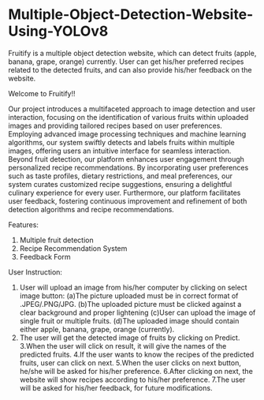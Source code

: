 # Multiple-Object-Detection-Website-Using-YOLOv8
Fruitify is a multiple object detection website, which can detect fruits (apple, banana, grape, orange) currently. User can get his/her preferred recipes related to the detected fruits, and can also provide his/her feedback on the website.

Welcome to Fruitify!!

Our project introduces a multifaceted approach to image detection and user interaction,
focusing on the identification of various fruits within uploaded images and providing
tailored recipes based on user preferences. Employing advanced image processing
techniques and machine learning algorithms, our system swiftly detects and labels fruits
within multiple images, offering users an intuitive interface for seamless interaction. Beyond
fruit detection, our platform enhances user engagement through personalized recipe
recommendations. By incorporating user preferences such as taste profiles, dietary
restrictions, and meal preferences, our system curates customized recipe suggestions,
ensuring a delightful culinary experience for every user. Furthermore, our platform
facilitates user feedback, fostering continuous improvement and refinement of both
detection algorithms and recipe recommendations.

Features:
1. Multiple fruit detection
2. Recipe Recommendation System
3. Feedback Form

User Instruction:

1. User will upload an image from his/her computer by clicking on select image button:
(a)The picture uploaded must be in correct format of .JPEG/.PNG/JPG.
(b)The uploaded picture must be clicked against a clear background and proper lightening
(c)User can upload the image of single fruit or multiple fruits.
(d)The uploaded image should contain either apple, banana, grape, orange (currently).
2. The user will get the detected image of fruits by clicking on Predict.
3.When the user will click on result, it will give the names of the predicted fruits.
4.If the user wants to know the recipes of the predicted fruits, user can click on next.
5.When the user clicks on next button, he/she will be asked for his/her preference.
6.After clicking on next, the website will show recipes according to his/her preference.
7.The user will be asked for his/her feedback, for future modifications.
